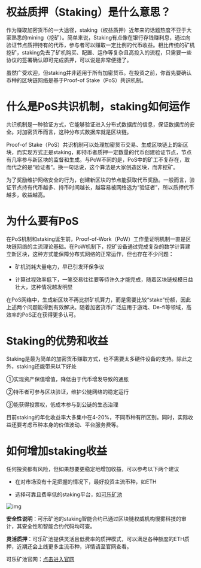 # 权益质押（Staking）是什么意思？

作为赚取加密货币的一大途径，staking（权益质押）近年来的话题热度不亚于大家熟悉的mining（挖矿）。简单来说，Staking有点像在银行存钱赚利息，通过向验证节点质押持有的代币，参与者可以赚取一定比例的代币收益。相比传统的矿机挖矿，staking免去了矿机购买、配置、运作等复杂且高投入的流程，只需要一些协议的签署确认即可完成质押，可以说是非常便捷了。

虽然广受欢迎，但staking并非适用于所有加密货币。在投资之前，你首先要确认币种的区块链网络是基于Proof-of Stake（PoS）共识机制。

# 什么是PoS共识机制，staking如何运作

共识机制是一种验证方式，它能够验证进入分布式数据库的信息，保证数据库的安全。对加密货币而言，这种分布式数据库就是区块链。

Proof-of Stake（PoS）共识机制可以处理加密货币交易、生成区块链上的新区块，而实现方式正是staking，即持币者质押一定数量的代币创建验证节点，节点有几率参与新区块的监督和生成。与PoW不同的是，PoS中的矿工不复存在，取而代之的是“验证者”。换一句话说，这个算法是大家创造区块，而非挖矿。

为了奖励维护网络安全的行为，创建新区块的节点能获取代币奖励。一般而言，验证节点持有代币越多、持币时间越长，越容易被网络选为“验证者”，所以质押代币越多，收益越高。

# 为什么要有PoS

在PoS机制和staking诞生前，Proof-of-Work（PoW）工作量证明机制一直是区块链网络的主流理论基础。在PoW机制下，挖矿设备通过完成复杂的数学计算建立新区块，这种方式能保障分布式网络的正常运作，但也存在不少问题：

- 矿机消耗大量电力，早已引发环保争议

- 计算过程效率低下，一笔交易往往要等待许久才能完成，随着区块链规模日益壮大，这种情况越发明显

在PoS网络中，生成新区块不再比拼矿机算力，而是需要比较“stake”份额，因此上述两个问题能得到有效解决。随着加密货币广泛应用于游戏、De-fi等领域，高效率的PoS正在获得更多认可。

# Staking的优势和收益

Staking是最为简单的加密货币赚取方式，也不需要太多硬件设备的支持。除此之外，staking还能带来以下好处

①实现资产保值增值，降低由于代币增发导致的通胀

②持币者可参与区块验证，维护公链网络的稳定运行

③能获得投票权，低成本参与到公链的生态治理

目前staking的年化收益率大多集中在4-20%，不同币种有所区别。同时，实际收益还要考虑币种本身的价值波动、平台服务费等。

# 如何增加staking收益

任何投资都有风险，但如果想要更稳定地增加收益，可以参考以下两个建议

- 在对市场没有十足把握的情况下，最好投资主流币种，如ETH

- 选择可靠且费率低的staking平台，如[可乐矿池](https://www.kelepool.com/)

![img](https://miro.medium.com/max/1400/1*QGtwnlgxVFHiniUffPbbmA.png)

**安全性说明**：可乐矿池的staking智能合约已通过区块链权威机构慢雾科技的审计，其安全性和智能合约代码均可查。

**灵活质押**：可乐矿池提供灵活且低费率的质押模式，可以满足各种额度的ETH质押，近期还会上线更多主流币种，详情请至官网查看。

可乐矿池官网：[点击进入官网](https://www.kelepool.com/)
